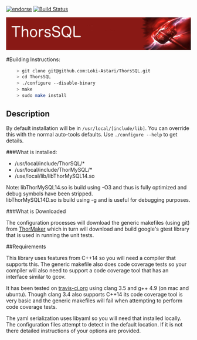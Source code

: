 [![endorse](http://api.coderwall.com/lokiastari/endorsecount.png)](http://coderwall.com/lokiastari)
[![Build Status](https://travis-ci.org/Loki-Astari/ThorsSQL.svg?branch=master)](https://travis-ci.org/Loki-Astari/ThorsSQL)

![ThorStream](../img/stream.jpg)


#Building Instructions:
````bash
    > git clone git@github.com:Loki-Astari/ThorsSQL.git
    > cd ThorsSQL
    > ./configure --disable-binary
    > make
    > sudo make install
````
## Description

By default installation will be in `/usr/local/[include/lib]`. You can override this with the normal auto-tools defaults. Use `./configure --help` to get details.

###What is installed:

* /usr/local/include/ThorSQL/*
* /usr/local/include/ThorMySQL/*
* /use/local/lib/libThorMySQL14.so


Note:
libThorMySQL14.so is build using -O3 and thus is fully optimized and debug symbols have been stripped.  
libThorMySQL14D.so is build using -g and is useful for debugging purposes.


###What is Downloaded

The configuration processes will download the generic makefiles (using git) from [ThorMaker](https://github.com/Loki-Astari/ThorMaker) which in turn will download and build google's gtest library that is used in running the unit tests.

##Requirements

This library uses features from C++14 so you will need a compiler that supports this. The generic makefile also does code coverage tests so your compiler will also need to support a code coverage tool that has an interface similar to gcov.

It has been tested on [travis-ci.org](https://travis-ci.org/Loki-Astari/ThorsSQL) using clang 3.5 and g++ 4.9 (on mac and ubuntu). Though clang 3.4 also supports C++14 its code coverage tool is very basic and the generic makefiles will fail when attempting to perform code coverage tests.

The yaml serialization uses libyaml so you will need that installed locally. The configuration files attempt to detect in the default location. If it is not there detailed instructions of your options are provided.

